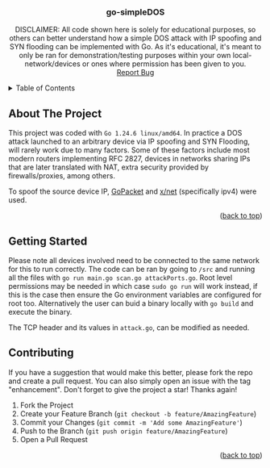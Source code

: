
<div align="center">
<h3 align="center">go-simpleDOS </h3>

  <p align="center">
    DISCLAIMER: All code shown here is solely for educational purposes, so others can better understand how a simple DOS attack with IP spoofing and SYN flooding can be implemented with Go. As it's educational, it's meant to only be ran for demonstration/testing purposes within your own local-network/devices or ones where permission has been given to you.
    <br />
    <a href="https://github.com/coherentjavi/Go-SpoofIP/issues/new?labels=bug&template=bug-report---.md">Report Bug</a>
  </p>
</div>

<!-- TABLE OF CONTENTS -->
<details>
  <summary>Table of Contents</summary>
  <ol>
    <li>
      <a href="#about-the-project">About The Project</a>
      <ul>
        <li><a href="#built-with">Built With</a></li>
      </ul>
    </li>
    <li>
      <a href="#getting-started">Getting Started</a>
      <ul>
        <li><a href="#prerequisites">Prerequisites</a></li>
        <li><a href="#installation">Installation</a></li>
      </ul>
    </li>
    <li><a href="#usage">Usage</a></li>
    <li><a href="#roadmap">Roadmap</a></li>
    <li><a href="#contributing">Contributing</a></li>
    <li><a href="#license">License</a></li>
  </ol>
</details>

<!-- ABOUT THE PROJECT -->
## About The Project
This project was coded with `Go 1.24.6 linux/amd64`. In practice a DOS attack launched to an arbitrary device via IP spoofing and SYN Flooding, will rarely work due to many factors. Some of these factors include most modern routers implementing RFC 2827, devices in networks sharing IPs that are later translated with NAT, extra security provided by firewalls/proxies, among others. 

To spoof the source device IP, <a href="https://pkg.go.dev/github.com/gopacket/gopacket"> GoPacket</a> and <a href= "https://pkg.go.dev/golang.org/x/net">x/net</a> (specifically ipv4) were used. 

<p align="right">(<a href="#readme-top">back to top</a>)</p>


<!-- GETTING STARTED -->
## Getting Started

Please note all devices involved need to be connected to the same network for this to run correctly. The code can be ran by going to `/src` and running all the files with `go run main.go scan.go attackPorts.go`. Root level permissions may be needed in which case `sudo go run` will work instead, if this is the case then ensure the Go environment variables are configured for root too. Alternatively the user can buid a binary locally with `go build` and execute the binary.

The TCP header and its values in `attack.go`, can be modified as needed.  


<!-- CONTRIBUTING -->
## Contributing

If you have a suggestion that would make this better, please fork the repo and create a pull request. You can also simply open an issue with the tag "enhancement".
Don't forget to give the project a star! Thanks again!

1. Fork the Project
2. Create your Feature Branch (`git checkout -b feature/AmazingFeature`)
3. Commit your Changes (`git commit -m 'Add some AmazingFeature'`)
4. Push to the Branch (`git push origin feature/AmazingFeature`)
5. Open a Pull Request

<p align="right">(<a href="#readme-top">back to top</a>)</p>



<!-- LICENSE 
## License

Distributed under the project_license. See `LICENSE.txt` for more information.

<p align="right">(<a href="#readme-top">back to top</a>)</p>-->


